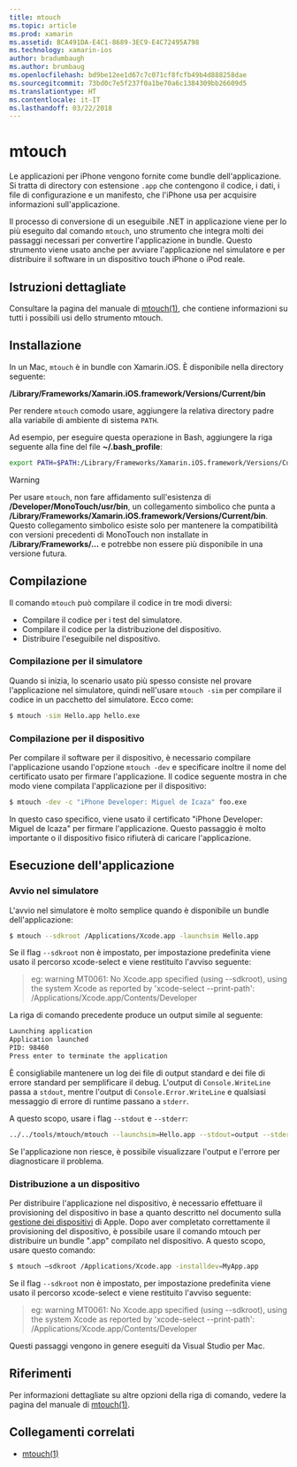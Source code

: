 ```yaml
---
title: mtouch
ms.topic: article
ms.prod: xamarin
ms.assetid: BCA491DA-E4C1-8689-3EC9-E4C72495A798
ms.technology: xamarin-ios
author: bradumbaugh
ms.author: brumbaug
ms.openlocfilehash: bd9be12ee1d67c7c071cf8fcfb49b4d888258dae
ms.sourcegitcommit: 73bd0c7e5f237f0a1be70a6c1384309bb26609d5
ms.translationtype: HT
ms.contentlocale: it-IT
ms.lasthandoff: 03/22/2018
---
```

# <a name="mtouch"></a>mtouch


Le applicazioni per iPhone vengono fornite come bundle dell'applicazione. Si tratta di directory con estensione `.app` che contengono il codice, i dati, i file di configurazione e un manifesto, che l'iPhone usa per acquisire informazioni sull'applicazione.

Il processo di conversione di un eseguibile .NET in applicazione viene per lo più eseguito dal comando `mtouch`, uno strumento che integra molti dei passaggi necessari per convertire l'applicazione in bundle. Questo strumento viene usato anche per avviare l'applicazione nel simulatore e per distribuire il software in un dispositivo touch iPhone o iPod reale.


## <a name="detailed-instructions"></a>Istruzioni dettagliate

Consultare la pagina del manuale di [mtouch(1)](http://docs.go-mono.com/?link=man%3amtouch(1)), che contiene informazioni su tutti i possibili usi dello strumento mtouch.

## <a name="installation"></a>Installazione

In un Mac, `mtouch` è in bundle con Xamarin.iOS. È disponibile nella directory seguente:

**/Library/Frameworks/Xamarin.iOS.framework/Versions/Current/bin**

Per rendere `mtouch` comodo usare, aggiungere la relativa directory padre alla variabile di ambiente di sistema `PATH`.  

Ad esempio, per eseguire questa operazione in Bash, aggiungere la riga seguente alla fine del file **~/.bash_profile**:

```bash
export PATH=$PATH:/Library/Frameworks/Xamarin.iOS.framework/Versions/Current/bin
```

> [!WARNING]
> Per usare `mtouch`, non fare affidamento sull'esistenza di **/Developer/MonoTouch/usr/bin**, un collegamento simbolico che punta a **/Library/Frameworks/Xamarin.iOS.framework/Versions/Current/bin**. Questo collegamento simbolico esiste solo per mantenere la compatibilità con versioni precedenti di MonoTouch non installate in **/Library/Frameworks/...**  e potrebbe non essere più disponibile in una versione futura.

## <a name="building"></a>Compilazione

Il comando `mtouch` può compilare il codice in tre modi diversi:

-  Compilare il codice per i test del simulatore.
-  Compilare il codice per la distribuzione del dispositivo.
-  Distribuire l'eseguibile nel dispositivo.


### <a name="building-for-the-simulator"></a>Compilazione per il simulatore

Quando si inizia, lo scenario usato più spesso consiste nel provare l'applicazione nel simulatore, quindi nell'usare `mtouch -sim` per compilare il codice in un pacchetto del simulatore. Ecco come:

```bash
$ mtouch -sim Hello.app hello.exe
```

### <a name="building-for-the-device"></a>Compilazione per il dispositivo

Per compilare il software per il dispositivo, è necessario compilare l'applicazione usando l'opzione `mtouch -dev` e specificare inoltre il nome del certificato usato per firmare l'applicazione. Il codice seguente mostra in che modo viene compilata l'applicazione per il dispositivo:

```bash
$ mtouch -dev -c "iPhone Developer: Miguel de Icaza" foo.exe
```

In questo caso specifico, viene usato il certificato "iPhone Developer: Miguel de Icaza" per firmare l'applicazione. Questo passaggio è molto importante o il dispositivo fisico rifiuterà di caricare l'applicazione.

 <a name="Running_your_Application" />


## <a name="running-your-application"></a>Esecuzione dell'applicazione


### <a name="launching-on-the-simulator"></a>Avvio nel simulatore

L'avvio nel simulatore è molto semplice quando è disponibile un bundle dell'applicazione:

```bash
$ mtouch --sdkroot /Applications/Xcode.app -launchsim Hello.app 
```

Se il flag `--sdkroot` non è impostato, per impostazione predefinita viene usato il percorso xcode-select e viene restituito l'avviso seguente:

> eg: warning MT0061: No Xcode.app specified (using --sdkroot), using the system Xcode as reported by 'xcode-select --print-path': /Applications/Xcode.app/Contents/Developer 

La riga di comando precedente produce un output simile al seguente:

```bash
Launching application
Application launched
PID: 98460
Press enter to terminate the application
```



È consigliabile mantenere un log dei file di output standard e dei file di errore standard per semplificare il debug. L'output di `Console.WriteLine` passa a `stdout`, mentre l'output di `Console.Error.WriteLine` e qualsiasi messaggio di errore di runtime passano a `stderr`.

A questo scopo, usare i flag `--stdout` e `--stderr`:

```bash
../../tools/mtouch/mtouch --launchsim=Hello.app --stdout=output --stderr=error
```

Se l'applicazione non riesce, è possibile visualizzare l'output e l'errore per diagnosticare il problema.


### <a name="deploying-to-a-device"></a>Distribuzione a un dispositivo

Per distribuire l'applicazione nel dispositivo, è necessario effettuare il provisioning del dispositivo in base a quanto descritto nel documento sulla [gestione dei dispositivi](http://developer.apple.com/library/ios/#documentation/Xcode/Conceptual/ios_development_workflow/00-About_the_iOS_Application_Development_Workflow/introduction.html) di Apple. Dopo aver completato correttamente il provisioning del dispositivo, è possibile usare il comando mtouch per distribuire un bundle ".app" compilato nel dispositivo. A questo scopo, usare questo comando:

```bash
$ mtouch —sdkroot /Applications/Xcode.app -installdev=MyApp.app
```

Se il flag `--sdkroot` non è impostato, per impostazione predefinita viene usato il percorso xcode-select e viene restituito l'avviso seguente:

> eg: warning MT0061: No Xcode.app specified (using --sdkroot), using the system Xcode as reported by 'xcode-select --print-path': /Applications/Xcode.app/Contents/Developer 

Questi passaggi vengono in genere eseguiti da Visual Studio per Mac.

## <a name="reference"></a>Riferimenti

Per informazioni dettagliate su altre opzioni della riga di comando, vedere la pagina del manuale di [mtouch(1)](http://docs.go-mono.com/?link=man%3amtouch(1)).



## <a name="related-links"></a>Collegamenti correlati

- [mtouch(1)](http://iosapi.xamarin.com/?link=man%3amtouch(1))
